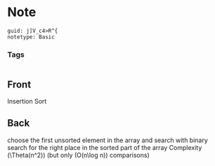 # Note
```
guid: j]V_c4>R^{
notetype: Basic
```

### Tags
```
```

## Front
Insertion Sort

## Back
choose the first unsorted element in the array and search with binary search for the right place in the sorted part of the array
Complexity \(\Theta(n^2)\) (but only \(O(n\log n)\) comparisons)

